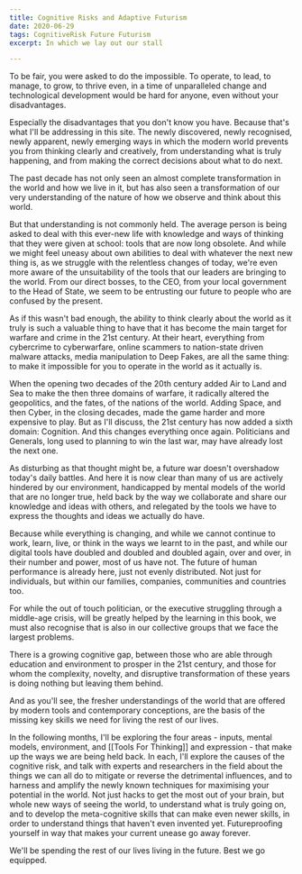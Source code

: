 ```yaml
---
title: Cognitive Risks and Adaptive Futurism
date: 2020-06-29
tags: CognitiveRisk Future Futurism 
excerpt: In which we lay out our stall

---
```


To be fair, you were asked to do the impossible. To operate, to lead, to manage, to grow, to thrive even, in a time of unparalleled change and technological development would be hard for anyone, even without your disadvantages. 

Especially the disadvantages that you don't know you have. Because that's what I'll be addressing in this site. The newly discovered, newly recognised, newly apparent, newly emerging ways in which the modern world prevents you from thinking clearly and creatively, from understanding what is truly happening, and from making the correct decisions about what to do next.

The past decade has not only seen an almost complete transformation in the world and how we live in it, but has also seen a transformation of our very understanding of the nature of how we observe and think about this world. 

But that understanding is not commonly held. The average person is being asked to deal with this ever-new life with knowledge and ways of thinking that they were given at school: tools that are now long obsolete. And while we might feel uneasy about own abilities to deal with whatever the next new thing is, as we struggle with the relentless changes of today, we're even more aware of the unsuitability of the tools that our leaders are bringing to the world. From our direct bosses, to the CEO, from your local government to the Head of State, we seem to be entrusting our future to people who are confused by the present.

As if this wasn't bad enough, the ability to think clearly about the world as it truly is such a valuable thing to have that it has become the main target for warfare and crime in the 21st century. At their heart, everything from cybercrime to cyberwarfare, online scammers to nation-state driven malware attacks, media manipulation to Deep Fakes, are all the same thing: to make it impossible for you to operate in the world as it actually is.

When the opening two decades of the 20th century added Air to Land and Sea to make the then three domains of warfare, it radically altered the geopolitics, and the fates, of the nations of the world. Adding Space, and then Cyber, in the closing decades, made the game harder and more expensive to play. But as I'll discuss, the 21st century has now added a sixth domain: Cognition. And this changes everything once again. Politicians and Generals, long used to planning to win the last war, may have already lost the next one.

As disturbing as that thought might be, a future war doesn't overshadow today's daily battles. And here it is now clear than many of us are actively hindered by our environment, handicapped by mental models of the world that are no longer true, held back by the way we collaborate and share our knowledge and ideas with others, and relegated by the tools we have to express the thoughts and ideas we actually do have.

Because while everything is changing, and while we cannot continue to work, learn, live, or think in the ways we learnt to in the past, and while our digital tools have doubled and doubled and doubled again, over and over, in their number and power, most of us have not. The future of human performance is already here, just not evenly distributed. Not just for individuals, but within our families, companies, communities and countries too.

For while the out of touch politician, or the executive struggling through a middle-age crisis, will be greatly helped by the learning in this book, we must also recognise that is also in our collective groups that we face the largest problems.

There is a growing cognitive gap, between those who are able through education and environment to prosper in the 21st century, and those for whom the complexity, novelty, and disruptive transformation of these years is doing nothing but leaving them behind.

And as you'll see, the fresher understandings of the world that are offered by modern tools and contemporary conceptions, are the basis of the missing key skills we need for living the rest of our lives. 

In the following months, I'll be exploring the four areas - inputs, mental models, environment, and [[Tools For Thinking]] and expression - that make up the ways we are being held back.  In each, I'll explore the causes of the cognitive risk, and talk with experts and researchers in the field about the things we can all do to mitigate or reverse the detrimental influences, and to harness and amplify the newly known techniques for maximising your potential in the world. Not just hacks to get the most out of your brain, but whole new ways of seeing the world, to understand what is truly going on, and to develop the meta-cognitive skills that can make even newer skills, in order to understand things that haven't even invented yet. Futureproofing yourself in way that makes your current unease go away forever. 

We'll be spending the rest of our lives living in the future. Best we go equipped.

